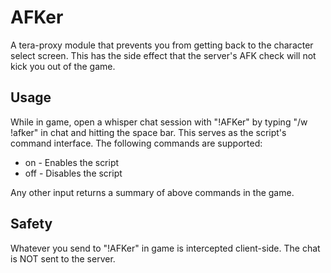 # AFKer
A tera-proxy module that prevents you from getting back to the character select screen. 
This has the side effect that the server's AFK check will not kick you out of the game.  
  
## Usage  
While in game, open a whisper chat session with "!AFKer" by typing "/w !afker" in chat and hitting the space bar.
This serves as the script's command interface. 
The following commands are supported:  
  
* on - Enables the script  
* off - Disables the script  
  
Any other input returns a summary of above commands in the game.
  
## Safety
Whatever you send to "!AFKer" in game is intercepted client-side. The chat is NOT sent to the server.
